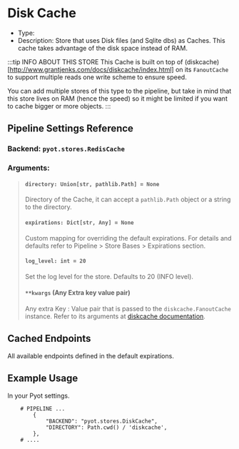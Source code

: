 # Disk Cache

- Type: <Badge text="Pyot Cache" vertical="middle" /> <Badge text="Sharding" type="error" vertical="middle" />
- Description: Store that uses Disk files (and Sqlite dbs) as Caches. This cache takes advantage of the disk space instead of RAM.

:::tip INFO ABOUT THIS STORE
This Cache is built on top of (diskcache)[http://www.grantjenks.com/docs/diskcache/index.html] on its `FanoutCache` to support multiple reads one write scheme to ensure speed.

You can add multiple stores of this type to the pipeline, but take in mind that this store lives on RAM (hence the speed) so it might be limited if you want to cache bigger or more objects.
:::

## Pipeline Settings Reference
### Backend: `pyot.stores.RedisCache`
### Arguments:
> #### `directory: Union[str, pathlib.Path] = None`
> Directory of the Cache, it can accept a `pathlib.Path` object or a string to the directory.
>
> #### `expirations: Dict[str, Any] = None`
> Custom mapping for overriding the default expirations. For details and defaults refer to Pipeline > Store Bases > Expirations section.
>
> #### `log_level: int = 20`
> Set the log level for the store. Defaults to 20 (INFO level).
>
> #### `**kwargs` (Any Extra key value pair)
> Any extra Key : Value pair that is passed to the `diskcache.FanoutCache` instance. Refer to its arguments at [diskcache documentation](http://www.grantjenks.com/docs/diskcache/api.html).

## Cached Endpoints

All available endpoints defined in the default expirations.

## Example Usage

In your Pyot settings.

```python{3}
    # PIPELINE ...
        {
            "BACKEND": "pyot.stores.DiskCache",
            "DIRECTORY": Path.cwd() / 'diskcache',
        },
    # ....
```
